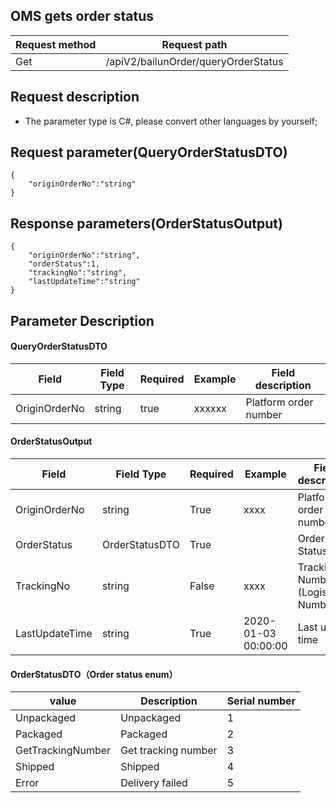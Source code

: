 ## OMS gets order status

Request method | Request path
---|---
Get | /apiV2/bailunOrder/queryOrderStatus

## Request description

- The parameter type is C#, please convert other languages by yourself;

## Request parameter(QueryOrderStatusDTO)

```
{
	"originOrderNo":"string"
}
```



## Response parameters(OrderStatusOutput)

```
{
	"originOrderNo":"string",
	"orderStatus":1,
	"trackingNo":"string",
	"lastUpdateTime":"string"
}
```



## Parameter Description

#### QueryOrderStatusDTO

| Field          | Field Type | Required | Example   | Field description |
| ------------- | ---------- | ------ | -------- | -------- |
| OriginOrderNo | string | true | xxxxxx |Platform order number



#### OrderStatusOutput

| Field          | Field Type | Required | Example   | Field description |
| -------------- | ------------------ | ------------------- | -------------- | -------- |
| OriginOrderNo | string | True | xxxx | Platform order number         |
| OrderStatus | OrderStatusDTO | True |  | Order Status         | 
| TrackingNo | string | False | xxxx | Tracking Number (Logistic Number)   |
| LastUpdateTime | string | True | 2020-01-03 00:00:00 | Last update time |



#### OrderStatusDTO（Order status enum）

| value              | Description       | Serial number |
| ----------------- | ---------- | ---- |
| Unpackaged        | Unpackaged     | 1    |
| Packaged          | Packaged     | 2    |
| GetTrackingNumber | Get tracking number | 3    |
| Shipped           | Shipped     | 4    |
| Error             | Delivery failed   | 5    |

